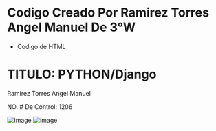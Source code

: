 # Codigo Creado Por Ramirez Torres Angel Manuel De 3°W 
- Codigo de HTML

<!DOCTYPE html>
<html>
<body>

<h1> TITULO:  PYTHON/Django</h1>

<p> Ramirez Torres Angel Manuel</p>

<p> NO. # De Control: 1206</p>

</body>
</html>



![image](https://github.com/user-attachments/assets/a8cdd40b-b8c4-4ebc-bdee-fda3684e30c6)
![image](https://github.com/user-attachments/assets/592c1a8b-b75c-4321-b73c-d4c18ff33570)
